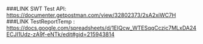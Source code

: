 ###LINK SWT Test API: 
https://documenter.getpostman.com/view/32802373/2sA2xiWC7H
###LINK TestReportTemp : 
https://docs.google.com/spreadsheets/d/1EIQcw_WTESqqCczic7MLxDA24ECJI1Udz-zA9f-eNTk/edit#gid=215943814
